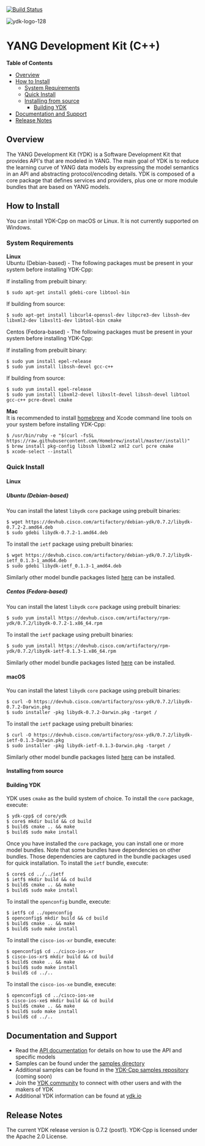 [![Build Status](https://travis-ci.org/CiscoDevNet/ydk-cpp.svg?branch=master)](https://travis-ci.org/CiscoDevNet/ydk-cpp)

![ydk-logo-128](https://cloud.githubusercontent.com/assets/16885441/24175899/2010f51e-0e56-11e7-8fb7-30a9f70fbb86.png)

# YANG Development Kit (C++)

<!-- START doctoc generated TOC please keep comment here to allow auto update -->
<!-- DON'T EDIT THIS SECTION, INSTEAD RE-RUN doctoc TO UPDATE -->
**Table of Contents**

- [Overview](#overview)
- [How to Install](#how-to-install)
  - [System Requirements](#system-requirements)
  - [Quick Install](#quick-install)
  - [Installing from source](#installing-from-source)    
    - [Building YDK](#building-ydk)
- [Documentation and Support](#documentation-and-support)
- [Release Notes](#release-notes)

<!-- END doctoc generated TOC please keep comment here to allow auto update -->

## Overview

The YANG Development Kit (YDK) is a Software Development Kit that provides API's that are modeled in YANG. The main goal of YDK is to reduce the learning curve of YANG data models by expressing the model semantics in an API and abstracting protocol/encoding details.  YDK is composed of a core package that defines services and providers, plus one or more module bundles that are based on YANG models.  

## How to Install

You can install YDK-Cpp on macOS or Linux.  It is not currently supported on Windows.

### System Requirements
**Linux**  
Ubuntu (Debian-based) - The following packages must be present in your system before installing YDK-Cpp:

If installing from prebuilt binary:
```
$ sudo apt-get install gdebi-core libtool-bin
```
If building from source:
```
$ sudo apt-get install libcurl4-openssl-dev libpcre3-dev libssh-dev libxml2-dev libxslt1-dev libtool-bin cmake
```

Centos (Fedora-based) - The following packages must be present in your system before installing YDK-Cpp:

If installing from prebuilt binary:
```
$ sudo yum install epel-release
$ sudo yum install libssh-devel gcc-c++
```
If building from source:
```
$ sudo yum install epel-release
$ sudo yum install libxml2-devel libxslt-devel libssh-devel libtool gcc-c++ pcre-devel cmake
```

**Mac**  
It is recommended to install [homebrew](http://brew.sh) and Xcode command line tools on your system before installing YDK-Cpp:
```
$ /usr/bin/ruby -e "$(curl -fsSL https://raw.githubusercontent.com/Homebrew/install/master/install)"
$ brew install pkg-config libssh libxml2 xml2 curl pcre cmake
$ xcode-select --install
```

### Quick Install
#### Linux
##### Ubuntu (Debian-based)
You can install the latest `libydk` `core` package using prebuilt binaries:

```
$ wget https://devhub.cisco.com/artifactory/debian-ydk/0.7.2/libydk-0.7.2-2.amd64.deb
$ sudo gdebi libydk-0.7.2-1.amd64.deb
```
To install the `ietf` package using prebuilt binaries:

```
$ wget https://devhub.cisco.com/artifactory/debian-ydk/0.7.2/libydk-ietf_0.1.3-1_amd64.deb
$ sudo gdebi libydk-ietf_0.1.3-1_amd64.deb
```
Similarly other model bundle packages listed [here](http://devhub.cisco.com/artifactory/webapp/#/artifacts/browse/tree/General/debian-ydk/0.7.2) can be installed.

##### Centos (Fedora-based)
You can install the latest `libydk` `core` package using prebuilt binaries:
```
$ sudo yum install https://devhub.cisco.com/artifactory/rpm-ydk/0.7.2/libydk-0.7.2-1.x86_64.rpm
```
To install the `ietf` package using prebuilt binaries:
```
$ sudo yum install https://devhub.cisco.com/artifactory/rpm-ydk/0.7.2/libydk-ietf-0.1.3-1.x86_64.rpm
```
Similarly other model bundle packages listed [here](http://devhub.cisco.com/artifactory/webapp/#/artifacts/browse/tree/General/rpm-ydk/0.7.2) can be installed.

#### macOS  
You can install the latest `libydk` `core` package using prebuilt binaries:
```
$ curl -O https://devhub.cisco.com/artifactory/osx-ydk/0.7.2/libydk-0.7.2-Darwin.pkg
$ sudo installer -pkg libydk-0.7.2-Darwin.pkg -target /
```
To install the `ietf` package using prebuilt binaries:
```
$ curl -O https://devhub.cisco.com/artifactory/osx-ydk/0.7.2/libydk-ietf-0.1.3-Darwin.pkg
$ sudo installer -pkg libydk-ietf-0.1.3-Darwin.pkg -target /
```
Similarly other model bundle packages listed [here](http://devhub.cisco.com/artifactory/webapp/#/artifacts/browse/tree/General/osx-ydk/0.7.2) can be installed.

#### Installing from source
#### Building YDK
YDK uses ``cmake`` as the build system of choice. To install the ``core`` package, execute:
```
$ ydk-cpp$ cd core/ydk
$ core$ mkdir build && cd build
$ build$ cmake .. && make
$ build$ sudo make install
```

Once you have installed the ``core`` package, you can install one or more model bundles.  Note that some bundles have dependencies on other bundles.  Those dependencies are captured in the bundle packages used for quick installation. To install the `ietf` bundle, execute:

```
$ core$ cd ../../ietf
$ ietf$ mkdir build && cd build
$ build$ cmake .. && make
$ build$ sudo make install
```

To install the `openconfig` bundle, execute:
```
$ ietf$ cd ../openconfig
$ openconfig$ mkdir build && cd build
$ build$ cmake .. && make
$ build$ sudo make install
```

To install the `cisco-ios-xr` bundle, execute:

```
$ openconfig$ cd ../cisco-ios-xr
$ cisco-ios-xr$ mkdir build && cd build
$ build$ cmake .. && make
$ build$ sudo make install
$ build$ cd ../..
```

To install the `cisco-ios-xe` bundle, execute:

```
$ openconfig$ cd ../cisco-ios-xe
$ cisco-ios-xe$ mkdir build && cd build
$ build$ cmake .. && make
$ build$ sudo make install
$ build$ cd ../..
```

## Documentation and Support
- Read the [API documentation](http://ydk.cisco.com/cpp/docs) for details on how to use the API and specific models
- Samples can be found under the [samples directory](https://github.com/CiscoDevNet/ydk-cpp/tree/master/core/samples)
- Additional samples can be found in the [YDK-Cpp samples repository](https://github.com/CiscoDevNet/ydk-cpp-samples) (coming soon)
- Join the [YDK community](https://communities.cisco.com/community/developer/ydk) to connect with other users and with the makers of YDK
- Additional YDK information can be found at [ydk.io](http://ydk.io)

## Release Notes
The current YDK release version is 0.7.2 (post1). YDK-Cpp is licensed under the Apache 2.0 License.
